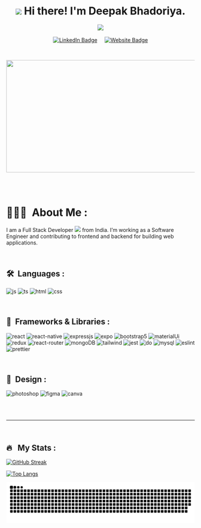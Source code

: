 
<h1 align="center"><img src="https://media.giphy.com/media/hvRJCLFzcasrR4ia7z/giphy.gif" width="40"> Hi there! I'm Deepak Bhadoriya.</h1>

<p align="center"><img src="https://media.giphy.com/media/M9gbBd9nbDrOTu1Mqx/giphy.gif" width="100"/></p>


<p align="center">
<a href="https://www.linkedin.com/in/deepakbhadoriya" target="_blank"><img src="https://img.shields.io/badge/LinkedIn-blue?style=for-the-badge&logo=linkedin&logoColor=white" alt="LinkedIn Badge"></a>
&nbsp;
&nbsp;
<a href="https://www.deepakbhadoriya.in" target="_blank"><img src="https://img.shields.io/badge/website-orange?style=for-the-badge&logo=About.me&logoColor=white" alt="Website Badge"></a>
</p>

<br/>

<p align="center"><img src="https://media.giphy.com/media/dWesBcTLavkZuG35MI/giphy.gif" width="600" height="300"  /></p>
<br/>
<br/>


# 👨🏼‍🎓 &nbsp;About Me :

I am a Full Stack Developer <img src="https://media.giphy.com/media/WUlplcMpOCEmTGBtBW/giphy.gif" width="30"> from India. I’m working as a Software Engineer and contributing to frontend and backend for building web applications.



<br/>

## 🛠 &nbsp;Languages :

<img src = "https://img.shields.io/badge/JavaScript-323330?style=for-the-badge&logo=javascript&logoColor=F7DF1E" alt = "js" /> <img src = "https://img.shields.io/badge/TypeScript-007ACC?style=for-the-badge&logo=typescript&logoColor=white" alt = "ts" /> <img src = "https://img.shields.io/badge/HTML5-E34F26?style=for-the-badge&logo=html5&logoColor=white" alt = "html" /> <img src = "https://img.shields.io/badge/CSS3-1572B6?style=for-the-badge&logo=css3&logoColor=white" alt = "css" />

<br/>

## 🧮 &nbsp;Frameworks & Libraries :

  <img src ="https://img.shields.io/badge/React-20232A?style=for-the-badge&logo=react&logoColor=61DAFB" alt = "react" /> <img src = "https://img.shields.io/badge/react_native-%2320232a.svg?style=for-the-badge&logo=react&logoColor=%2361DAFB" alt = "react-native" /> <img src = "https://img.shields.io/badge/express.js-%23404d59.svg?style=for-the-badge&logo=express&logoColor=%2361DAFB" alt = "expressjs" /> <img src = "https://img.shields.io/badge/expo-1C1E24?style=for-the-badge&logo=expo&logoColor=#D04A37" alt = "expo" /> <img src = "https://img.shields.io/badge/bootstrap-%23563D7C.svg?style=for-the-badge&logo=bootstrap&logoColor=white" alt = "bootstrap5" /> <img src ="https://img.shields.io/badge/Material--UI-0081CB?style=for-the-badge&logo=material-ui&logoColor=white" alt = "materialUi" />	<img src ="https://img.shields.io/badge/Redux-593D88?style=for-the-badge&logo=redux&logoColor=white" alt = "redux" /> <img src ="https://img.shields.io/badge/React_Router-CA4245?style=for-the-badge&logo=react-router&logoColor=white" alt = "react-router" /> <img src ="https://img.shields.io/badge/MongoDB-4EA94B?style=for-the-badge&logo=mongodb&logoColor=white" alt = "mongoDB" /> <img src ="https://img.shields.io/badge/Tailwind_CSS-38B2AC?style=for-the-badge&logo=tailwind-css&logoColor=white" alt = "tailwind" /> <img src ="https://img.shields.io/badge/Jest-323330?style=for-the-badge&logo=Jest&logoColor=white" alt = "jest" /> <img src ="https://img.shields.io/badge/Digital_Ocean-0080FF?style=for-the-badge&logo=DigitalOcean&logoColor=white" alt = "do" /> <img src ="https://img.shields.io/badge/MySQL-005C84?style=for-the-badge&logo=mysql&logoColor=white" alt = "mysql" /> <img src ="https://img.shields.io/badge/eslint-3A33D1?style=for-the-badge&logo=eslint&logoColor=white" alt = "eslint" /> <img src ="https://img.shields.io/badge/prettier-1A2C34?style=for-the-badge&logo=prettier&logoColor=F7BA3E" alt = "prettier" />

<br/>

## 💅 &nbsp;Design :

<img src = "https://img.shields.io/badge/adobe%20photoshop-%2331A8FF.svg?style=for-the-badge&logo=adobe%20photoshop&logoColor=white" alt = "photoshop" />  <img src = "https://img.shields.io/badge/figma-%23F24E1E.svg?style=for-the-badge&logo=figma&logoColor=white" alt = "figma" /> <img src ="https://img.shields.io/badge/Canva-%2300C4CC.svg?&style=for-the-badge&logo=Canva&logoColor=white" alt = "canva" />

<br/>
<br/>

---

<br/>

## 🔥 &nbsp; My Stats :
[![GitHub Streak](https://streak-stats.demolab.com?user=deepakbhadoriya&theme=dark)](https://git.io/streak-stats)

[![Top Langs](https://github-readme-stats.vercel.app/api/top-langs/?username=deepakbhadoriya&layout=compact&theme=vision-friendly-dark)](https://github.com/anuraghazra/github-readme-stats)

<div align="center">
  <img  src="https://github.com/deepakbhadoriya/deepakbhadoriya/blob/main/images/grid-snake.svg" alt="snake" />
</div>

